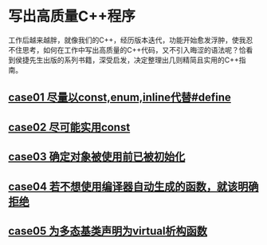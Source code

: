 # 写出高质量C++程序
工作后越来越胖，就像我们的C++，经历版本迭代，功能开始愈发浮肿，使我忍不住思考，如何在工作中写出高质量的C++代码，又不引入晦涩的语法呢？恰看到侯捷先生出版的系列书籍，深受启发，决定整理出几则精简且实用的C++指南。
## [case01 尽量以const,enum,inline代替#define](https://github.com/zxdreamer/cplusplus_theory/blob/Effective_c%2B%2B/Effective_C%2B%2B/case01.md)
## [case02 尽可能实用const](https://github.com/zxdreamer/cplusplus_theory/blob/Effective_c%2B%2B/Effective_C%2B%2B/case02.md)
## [case03 确定对象被使用前已被初始化](https://github.com/zxdreamer/cplusplus_theory/blob/Effective_c%2B%2B/Effective_C%2B%2B/case03.md)
## [case04 若不想使用编译器自动生成的函数，就该明确拒绝](Effective_C++/case04.md)
## [case05 为多态基类声明为virtual析构函数](Effective_C++/case05.md)